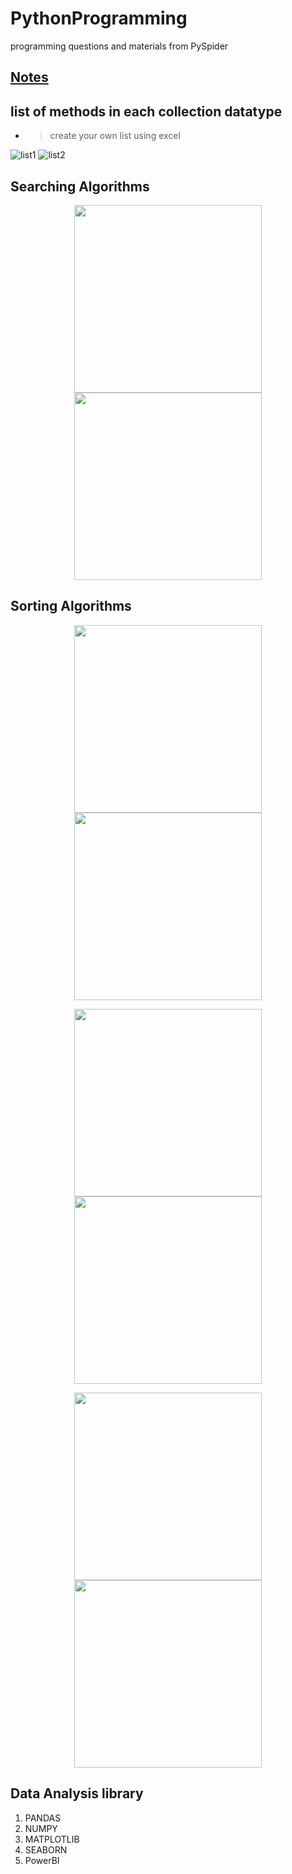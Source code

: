 # PythonProgramming

programming questions and materials from PySpider

## [Notes](notes.md)

## list of methods in each collection datatype
- > create your own list using excel

![list1](/images/l1.jpg)
![list2](/images/l2.jpg)

## Searching Algorithms

<p align="center">
  <img src="./images/linearSearch.png" width="300" /> 
  <img src="./images/binarySearch.png" width="300" />
</p>

## Sorting Algorithms

<p align="center">
  <img src="./images/bubbleSort.png" width="300" /> 
  <img src="./images/insertionSort.png" width="300" />
</p>

<p align="center">
  <img src="./images/selectionSort.png" width="300" /> 
  <img src="./images/quickSort.png" width="300" />
</p>

<p align="center">
  <img src="./images/mergeSort.png" width="300" /> 
  <img src="./images/complexity.jpeg" width="300" /> 
</p>


## Data Analysis library

1. PANDAS
2. NUMPY
3. MATPLOTLIB
4. SEABORN
5. PowerBI